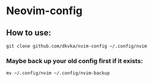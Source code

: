 # Neovim-config

## How to use:
```shell
git clone github.com/dkvka/nvim-config ~/.config/nvim
```
### Maybe back up your old config first if it exists:
```shell
mv ~/.config/nvim ~/.config/nvim-backup
```
